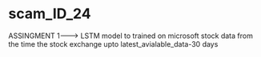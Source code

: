 # scam_ID_24
ASSINGMENT 1---> LSTM model to trained on microsoft stock data from the time the stock exchange upto latest_avialable_data-30 days
